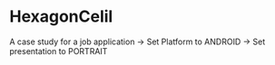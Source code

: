 # HexagonCelil

A case study for a job application
-> Set Platform to ANDROID
-> Set presentation to PORTRAIT
